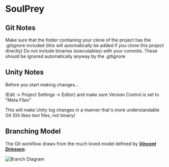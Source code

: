 SoulPrey
========

Git Notes
---------

Make sure that the folder contianing your clone of the project has the .gitignore included (this will automatically be added if you clone this project directly)
Do not include binaries (executables) with your commits. These should be ignored automatically anyway by the .gitignore

Unity Notes
-----------

Before you start making changes...

(Edit -> Project Settings -> Editor) and make sure Version Control is set to "Meta Files"

This will make Unity log changes in a manner that's more understandable Git (Git likes text files, not binary)

Branching Model
---------------

The Git workflow draws from the much loved model defined by [***Vincent Driessen***](http://nvie.com/posts/a-successful-git-branching-model/):

![](http://nvie.com/img/2009/12/Screen-shot-2009-12-24-at-11.32.03.png "Branch Diagram")

